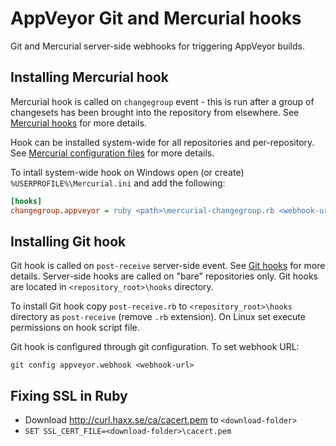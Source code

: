 AppVeyor Git and Mercurial hooks
================================

Git and Mercurial server-side webhooks for triggering AppVeyor builds.

## Installing Mercurial hook

Mercurial hook is called on `changegroup` event - this is run after a group of changesets has been brought into the repository from elsewhere. See [Mercurial hooks](http://hgbook.red-bean.com/read/handling-repository-events-with-hooks.html) for more details.

Hook can be installed system-wide for all repositories and per-repository. See [Mercurial configuration files](http://www.selenic.com/mercurial/hgrc.5.html) for more details.

To intall system-wide hook on Windows open (or create) `%USERPROFILE%\Mercurial.ini` and add the following:

```ini
[hooks]
changegroup.appveyor = ruby <path>\mercurial-changegroup.rb <webhook-url>
```

## Installing Git hook

Git hook is called on `post-receive` server-side event. See [Git hooks](http://git-scm.com/book/en/v2/Customizing-Git-Git-Hooks) for more details. Server-side hooks are called on "bare" repositories only. Git hooks are located in `<repository_root>\hooks` directory.

To install Git hook copy `post-receive.rb` to `<repository_root>\hooks` directory as `post-receive` (remove `.rb` extension). On Linux set execute permissions on hook script file.

Git hook is configured through git configuration. To set webhook URL:

    git config appveyor.webhook <webhook-url>



## Fixing SSL in Ruby
- Download http://curl.haxx.se/ca/cacert.pem to `<download-folder>`
- `SET SSL_CERT_FILE=<download-folder>\cacert.pem`
